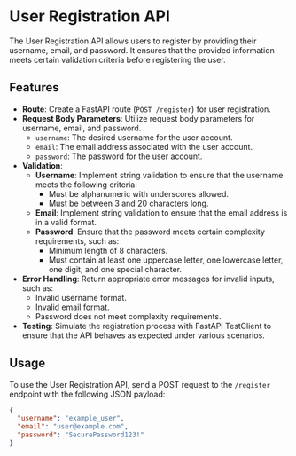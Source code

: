 # User Registration API

The User Registration API allows users to register by providing their username, email, and password. It ensures that the provided information meets certain validation criteria before registering the user.

## Features

- **Route**: Create a FastAPI route (`POST /register`) for user registration.
- **Request Body Parameters**: Utilize request body parameters for username, email, and password.
    - `username`: The desired username for the user account.
    - `email`: The email address associated with the user account.
    - `password`: The password for the user account.
- **Validation**:
    - **Username**: Implement string validation to ensure that the username meets the following criteria:
        - Must be alphanumeric with underscores allowed.
        - Must be between 3 and 20 characters long.
    - **Email**: Implement string validation to ensure that the email address is in a valid format.
    - **Password**: Ensure that the password meets certain complexity requirements, such as:
        - Minimum length of 8 characters.
        - Must contain at least one uppercase letter, one lowercase letter, one digit, and one special character.
- **Error Handling**: Return appropriate error messages for invalid inputs, such as:
    - Invalid username format.
    - Invalid email format.
    - Password does not meet complexity requirements.
- **Testing**: Simulate the registration process with FastAPI TestClient to ensure that the API behaves as expected under various scenarios.

## Usage

To use the User Registration API, send a POST request to the `/register` endpoint with the following JSON payload:

```json
{
  "username": "example_user",
  "email": "user@example.com",
  "password": "SecurePassword123!"
}
```